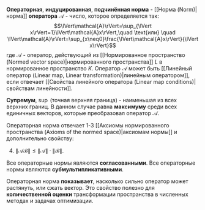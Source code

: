 **Операторная**, **индуцированная**, **подчинённая норма** -
[[Норма (Norm)|норма]] **оператора** $\mathcal{A}$ - чиcло, которое определяется так:$$\lVert\mathcal{A}\rVert=\sup_{\lVert x\rVert=1}\lVert\mathcal{A}x\rVert,\quad \text{или} \quad \lVert\mathcal{A}\rVert=\sup_{x\neq0}\frac{\lVert\mathcal{A}x\rVert}{\lVert x\rVert}$$где $\mathcal{A}$ - оператор, действующий из [[Нормированное пространство (Normed vector space)|нормированного пространства]] $L$ в нормированное пространство $K$. Оператор $\mathcal{A}$ может быть [[Линейный оператор (Linear map, Linear transformation)|линейным оператором]], если отвечает [[Свойства линейного оператора (Linear map conditions)|свойствам линейности]].

**Супремум**, $\sup$ (точная верхняя граница) - наименьшая из всех верхних границ. В данном случае равна **максимуму** среди всех единичных векторов, которые преобразовал оператор $\mathcal{A}$.

Операторная норма отвечает 1-3 [[Аксиомы нормированного пространства (Axioms of the normed space)|аксиомам нормы]] и дополнительно свойству:

4. $\lVert \mathcal{AB}\rVert \leq \lVert \mathcal{A}\rVert \cdot \lVert \mathcal{B}\rVert$.

Все операторные нормы являются **согласованными**. Все операторные нормы являются **субмультипликативными**.

Операторная норма **показывает**, насколько сильно оператор может растянуть, или сжать вектор. Это свойство полезно для **количественной оценки** трансформации пространства в численных методах и задачах оптимизации.